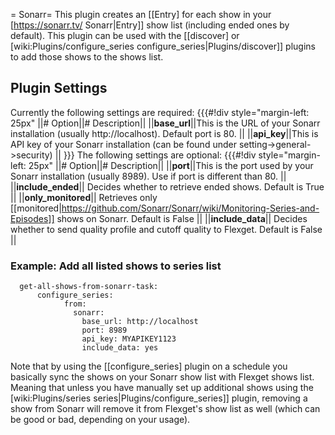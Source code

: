 = Sonarr=
This plugin creates an [[Entry] for each show in your [https://sonarr.tv/ Sonarr|Entry]] show list (including ended ones by default).
This plugin can be used with the [[discover] or [wiki:Plugins/configure_series configure_series|Plugins/discover]] plugins to add those shows to the shows list.

## Plugin Settings

Currently the following settings are required:
{{{#!div style="margin-left: 25px"
||# Option||# Description||
||**base_url**||This is the URL of your Sonarr installation (usually http://localhost). Default port is 80. ||
||**api_key**||This is API key of your Sonarr installation (can be found under setting->general->security)  ||
}}}
The following settings are optional:
{{{#!div style="margin-left: 25px"
||# Option||# Description||
||**port**||This is the port used by your Sonarr installation (usually 8989). Use if port is different than 80. ||
||**include_ended**|| Decides whether to retrieve ended shows. Default is True ||
||**only_monitored**|| Retrieves only [[monitored|https://github.com/Sonarr/Sonarr/wiki/Monitoring-Series-and-Episodes]] shows on Sonarr. Default is False ||
||**include_data**|| Decides whether to send quality profile and cutoff quality to Flexget. Default is False ||
### Example: Add all listed shows to series list

      get-all-shows-from-sonarr-task:
          configure_series:
                from:
                  sonarr:
                    base_url: http://localhost
                    port: 8989
                    api_key: MYAPIKEY1123
                    include_data: yes


Note that by using the [[configure_series] plugin on a schedule you basically sync the shows on your Sonarr show list with Flexget shows list. Meaning that unless you have manually set up additional shows using the [wiki:Plugins/series series|Plugins/configure_series]] plugin, removing a show from Sonarr will remove it from Flexget's show list as well (which can be good or bad, depending on your usage).
